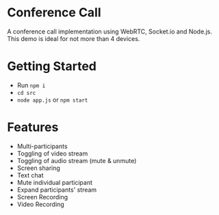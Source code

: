 # Conference Call
A conference call implementation using WebRTC, Socket.io and Node.js. This demo is ideal for not more than 4 devices.


# Getting Started
- Run `npm i`
- `cd src`
- `node app.js` or `npm start`


# Features
- Multi-participants
- Toggling of video stream
- Toggling of audio stream (mute & unmute)
- Screen sharing
- Text chat
- Mute individual participant
- Expand participants' stream
- Screen Recording
- Video Recording





